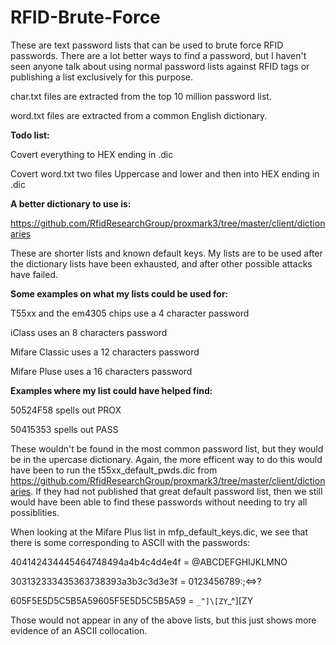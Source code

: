 # RFID-Brute-Force

These are text password lists that can be used to brute force RFID passwords. There are a lot better ways to find a password, but I haven't seen anyone talk about using normal password lists against RFID tags or publishing a list exclusively for this purpose.


char.txt files are extracted from the top 10 million password list.

word.txt files are extracted from a common English dictionary.



**Todo list:**

Covert everything to HEX ending in .dic

Covert word.txt two files Uppercase and lower and then into HEX ending in .dic




**A better dictionary to use is:**

https://github.com/RfidResearchGroup/proxmark3/tree/master/client/dictionaries

These are shorter lists and known default keys. My lists are to be used after the dictionary lists have been exhausted, and after other possible attacks have failed.




**Some examples on what my lists could be used for:**

T55xx and the em4305 chips use a 4 character password

iClass uses an 8 characters password

Mifare Classic uses a 12 characters password

Mifare Pluse uses a 16 characters password




**Examples where my list could have helped find:**

50524F58 spells out PROX

50415353 spells out PASS

These wouldn't be found in the most common password list, but they would be in the upercase dictionary. Again, the more efficent way to do this would have been to run the t55xx_default_pwds.dic from https://github.com/RfidResearchGroup/proxmark3/tree/master/client/dictionaries. If they had not published that great default password list, then we still would have been able to find these passwords without needing to try all possiblities.
 
When looking at the Mifare Plus list in mfp_default_keys.dic, we see that there is some corresponding to ASCII with the passwords: 

404142434445464748494a4b4c4d4e4f = @ABCDEFGHIJKLMNO

303132333435363738393a3b3c3d3e3f = 0123456789:;<=>?

605F5E5D5C5B5A59605F5E5D5C5B5A59 = `_^]\[ZY`_^]\[ZY

Those would not appear in any of the above lists, but this just shows more evidence of an ASCII collocation.
